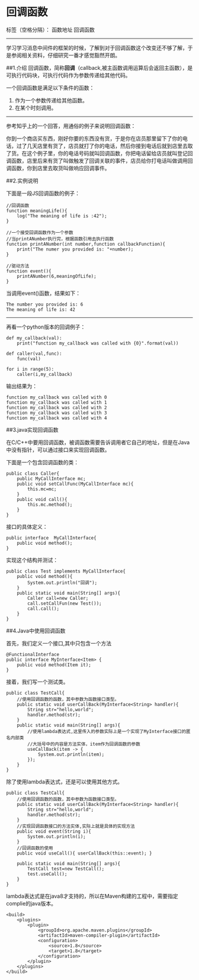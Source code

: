 ﻿# 回调函数

标签（空格分隔）： 函数地址 回调函数

---

学习学习消息中间件的框架的时候，了解到对于回调函数这个改变还不够了解，于是参阅相关资料，仔细研究一番才感觉豁然开朗。

##1.介绍
回调函数，简称**回调**（callback,被主函数调用运算后会返回主函数），是可执行代码块，可执行代码作为参数传递给其他代码。

一个回调函数是满足以下条件的函数：

 1. 作为一个参数传递给其他函数。
 2. 在某个时刻调用。

----

参考知乎上的一个回答，用通俗的例子来说明回调函数：

你到一个商店买东西，刚好你要的东西没有货，于是你在店员那里留下了你的电话，过了几天店里有货了，店员就打了你的电话，然后你接到电话后就到店里去取了货。在这个例子里，你的电话号码就叫回调函数，你把电话留给店员就叫登记回调函数，店里后来有货了叫做触发了回调关联的事件，店员给你打电话叫做调用回调函数，你到店里去取货叫做响应回调事件。


##2.实例说明

下面是一段JS回调函数的例子：

```
//回调函数
function meaningLife(){
    log("The meaning of life is :42");
}

//一个接受回调函数作为一个参数
//当printANumber执行完，根据函数引用去执行函数
function printANumber(int number,function callbackFunction){
    print("The numer you provided is: "+number);
}

//驱动方法
function event(){
    printANumber(6,meaningOfLife);
}

```

当调用event()函数，结果如下：

```
The number you provided is: 6
The meaning of life is: 42
```

----

再看一个python版本的回调例子：

```
def my_callback(val):
    print("function my_callback was called with {0}".format(val))

def caller(val,func):
    func(val)

for i in range(5):
    caller(i,my_callback)
```

输出结果为：

```
function my_callback was called with 0
function my_callback was called with 1
function my_callback was called with 2
function my_callback was called with 3
function my_callback was called with 4
```


##3.java实现回调函数

在C/C++中要用回调函数，被调函数需要告诉调用者它自己的地址，但是在Java中没有指针，可以通过接口来实现回调函数。

下面是一个包含回调函数的类：

```
public class Caller{
    public MyCallInterface mc;
    public void setCallFunc(MyCallInterface mc){
        this.mc=mc;
    }
    public void call(){
        this.mc.method();
    }
}

```

接口的具体定义：

```
public interface  MyCallInterface{
    public void method();
}
```

实现这个结构并测试：

```
public class Test implements MyCallInterface{
    public void method(){
        System.out.println("回调");
    }
    public static void main(String[] args){
        Caller call=new Caller;
        call.setCallFun(new Test());
        call.call();
    }
}
```

##4.Java中使用回调函数

首先，我们定义一个接口,其中只包含一个方法

```
@FunctionalInterface
public interface MyInterface<Item> {
    public void method(Item it);
}
```

接着，我们写一个测试类。

```
public class TestCall{
    //使用回调函数的函数，其中参数为函数接口类型。
    public static void userCallBack(MyInterface<String> handler){
        String str="hello,world";
        handler.method(str);
    } 
    public static void main(String[] args){
        //使用lambda表达式,这里传入的参数实际上是一个实现了MyInterface接口的匿名内部类
        //大括号中的内容是方法实体，item作为回调函数的参数
        useCallBack(item -> {
            System.out.println(item);
        });
    }
}
```

除了使用lambda表达式，还是可以使用其他方式。

```
public class TestCall{
    //使用回调函数的函数，其中参数为函数接口类型。
    public static void userCallBack(MyInterface<String> handler){
        String str="hello,world";
        handler.method(str);
    } 
    //实现回调函数接口的方法实体,实际上就是具体的实现方法
    public void event(String i){
        System.out.println(i);
    }
    //回调函数的使用
    public void useCall(){ userCallBack(this::event); }
    
    public static void main(String[] args){
        TestCall test=new TestCall();
        test.useCall();
    }
}
```

lambda表达式是在java8才支持的，所以在Maven构建的工程中，需要指定complie的java版本。

```
<build>
    <plugins>
        <plugin>
            <groupId>org.apache.maven.plugins</groupId>
            <artifactId>maven-compiler-plugin</artifactId>
            <configuration>
                <source>1.8</source>
                <target>1.8</target>
            </configuration>
        </plugin>
    </plugins>
</build>
```









 
